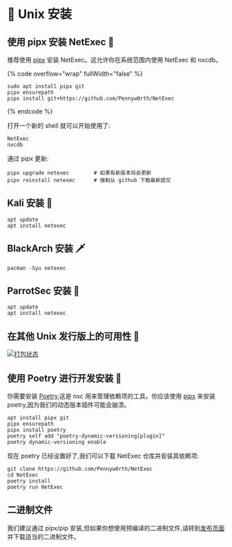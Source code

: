 # 🐧 Unix 安装

## 使用 pipx 安装 NetExec :saxophone:

推荐使用 [pipx](https://github.com/pypa/pipx) 安装 NetExec。这允许你在系统范围内使用 NetExec 和 nxcdb。

{% code overflow="wrap" fullWidth="false" %}
```
sudo apt install pipx git
pipx ensurepath
pipx install git+https://github.com/Pennyw0rth/NetExec
```
{% endcode %}

打开一个新的 shell 就可以开始使用了:

```
NetExec
nxcdb
```

通过 pipx 更新:

```
pipx upgrade netexec        # 如果有新版本将会更新
pipx reinstall netexec      # 强制从 github 下载最新提交
```

## Kali 安装 :dragon_face:

```
apt update
apt install netexec
```

## BlackArch 安装 :dagger:

```
pacman -Syu netexec
```

## ParrotSec 安装 🦜

```
apt update
apt install netexec
```

## 在其他 Unix 发行版上的可用性 :penguin:

[![打包状态](https://repology.org/badge/vertical-allrepos/netexec.svg)](https://repology.org/project/netexec/versions)

## 使用 Poetry 进行开发安装 :postal_horn:

你需要安装 [Poetry](https://python-poetry.org/docs/#installation),这是 nxc 用来管理依赖项的工具。你应该使用 [pipx](https://github.com/pypa/pipx) 来安装 poetry,因为我们的动态版本插件可能会崩溃。

```
apt install pipx git
pipx ensurepath
pipx install poetry
poetry self add "poetry-dynamic-versioning[plugin]"
poetry dynamic-versioning enable
```

现在 poetry 已经设置好了,我们可以下载 NetExec 仓库并安装其依赖项:

```
git clone https://github.com/Pennyw0rth/NetExec
cd NetExec
poetry install
poetry run NetExec
```


## 二进制文件

我们建议通过 pipx/pip 安装,但如果你想使用预编译的二进制文件,请转到[发布页面](https://github.com/Pennyw0rth/NetExec/releases)并下载适当的二进制文件。

